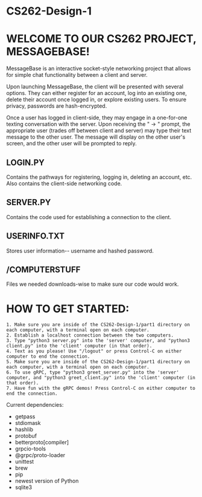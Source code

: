 # CS262-Design-1

<h1>WELCOME TO OUR CS262 PROJECT, MESSAGEBASE!</h1>

 MessageBase is an interactive socket-style networking project that allows for simple chat functionality between a client and server.

 Upon launching MessageBase, the client will be presented with several options. They can either register for an account, log into an
 existing one, delete their account once logged in, or explore existing users. To ensure privacy, passwords are hash-encrypted.

 Once a user has logged in client-side, they may engage in a one-for-one texting conversation with the server. Upon receiving the " -> "
 prompt, the appropriate user (trades off between client and server) may type their text message to the other user. The message will display
 on the other user's screen, and the other user will be prompted to reply.

 <h2>LOGIN.PY</h2>
 Contains the pathways for registering, logging in, deleting an account, etc. Also contains the client-side networking code.

 <h2>SERVER.PY</h2>
 Contains the code used for establishing a connection to the client.

 <h2>USERINFO.TXT</h2>
 Stores user information-- username and hashed password.

 <h2>/COMPUTERSTUFF</h2>
 Files we needed downloads-wise to make sure our code would work.

 <h1>HOW TO GET STARTED:</h1>

    1. Make sure you are inside of the CS262-Design-1/part1 directory on each computer, with a terminal open on each computer.
    2. Establish a localhost connection between the two computers.
    3. Type "python3 server.py" into the 'server' computer, and "python3 client.py" into the 'client' computer (in that order).
    4. Text as you please! Use "/logout" or press Control-C on either computer to end the connection.
    5. Make sure you are inside of the CS262-Design-1/part1 directory on each computer, with a terminal open on each computer.
    6. To use gRPC, type "python3 greet_server.py" into the 'server' computer, and "python3 greet_client.py" into the 'client' computer (in that order).
    7. Have fun with the gRPC demos! Press Control-C on either computer to end the connection.

 Current dependencies:
 - getpass
 - stdiomask
 - hashlib
 - protobuf
 - betterproto[compiler]
 - grpcio-tools
 - @grpc/proto-loader
 - unittest
 - brew
 - pip
 - newest version of Python
 - sqlite3